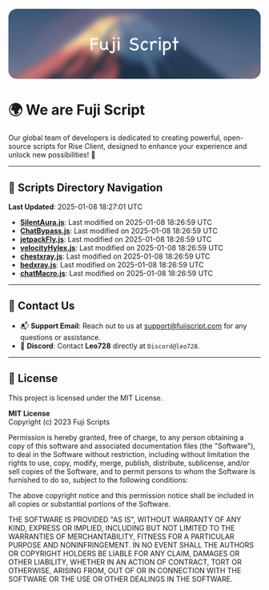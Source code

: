 ![Banner](.github/b.webp)

# 🌍 **We are Fuji Script**

Our global team of developers is dedicated to creating powerful, open-source scripts for Rise Client, designed to enhance your experience and unlock new possibilities! 🌟

---
<!-- SCRIPTS_NAVIGATION_START -->
## 📂 **Scripts Directory Navigation**

**Last Updated**: 2025-01-08 18:27:01 UTC

- **[SilentAura.js](scripts/SilentAura.js)**: Last modified on 2025-01-08 18:26:59 UTC
- **[ChatBypass.js](scripts/ChatBypass.js)**: Last modified on 2025-01-08 18:26:59 UTC
- **[jetpackFly.js](scripts/jetpackFly.js)**: Last modified on 2025-01-08 18:26:59 UTC
- **[velocityHylex.js](scripts/velocityHylex.js)**: Last modified on 2025-01-08 18:26:59 UTC
- **[chestxray.js](scripts/chestxray.js)**: Last modified on 2025-01-08 18:26:59 UTC
- **[bedxray.js](scripts/bedxray.js)**: Last modified on 2025-01-08 18:26:59 UTC
- **[chatMacro.js](scripts/chatMacro.js)**: Last modified on 2025-01-08 18:26:59 UTC

<!-- SCRIPTS_NAVIGATION_END -->

---

## 💬 **Contact Us**  
- 📬 **Support Email**: Reach out to us at [support@fujiscript.com](mailto:support@fujiscript.com) for any questions or assistance.  
- 💬 **Discord**: Contact **Leo728** directly at `Discord@leo728`.

---

## 📜 **License**

This project is licensed under the MIT License.  

**MIT License**  
Copyright (c) 2023 Fuji Scripts  

Permission is hereby granted, free of charge, to any person obtaining a copy of this software and associated documentation files (the "Software"), to deal in the Software without restriction, including without limitation the rights to use, copy, modify, merge, publish, distribute, sublicense, and/or sell copies of the Software, and to permit persons to whom the Software is furnished to do so, subject to the following conditions:  

The above copyright notice and this permission notice shall be included in all copies or substantial portions of the Software.  

THE SOFTWARE IS PROVIDED "AS IS", WITHOUT WARRANTY OF ANY KIND, EXPRESS OR IMPLIED, INCLUDING BUT NOT LIMITED TO THE WARRANTIES OF MERCHANTABILITY, FITNESS FOR A PARTICULAR PURPOSE AND NONINFRINGEMENT. IN NO EVENT SHALL THE AUTHORS OR COPYRIGHT HOLDERS BE LIABLE FOR ANY CLAIM, DAMAGES OR OTHER LIABILITY, WHETHER IN AN ACTION OF CONTRACT, TORT OR OTHERWISE, ARISING FROM, OUT OF OR IN CONNECTION WITH THE SOFTWARE OR THE USE OR OTHER DEALINGS IN THE SOFTWARE.  

